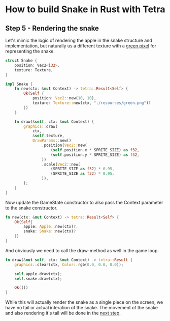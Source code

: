 # How to build Snake in Rust with Tetra
## Step 5 - Rendering the snake
Let's mimic the logic of rendering the apple in the snake structure and implementation, but naturally us a different texture with a [green pixel] for representing the snake.
```rust
struct Snake {
    position: Vec2<i32>,
    texture: Texture,
}

impl Snake {
    fn new(ctx: &mut Context) -> tetra::Result<Self> {
        Ok(Self {
            position: Vec2::new(10, 10),
            texture: Texture::new(ctx, "./resources/green.png")?
        })
    }

    fn draw(&self, ctx: &mut Context) {
        graphics::draw(
            ctx,
            &self.texture,
            DrawParams::new()
                .position(Vec2::new(
                    (self.position.x * SPRITE_SIZE) as f32,
                    (self.position.y * SPRITE_SIZE) as f32,
                ))                   
                .scale(Vec2::new(
                    (SPRITE_SIZE as f32) * 0.95,
                    (SPRITE_SIZE as f32) * 0.95,
                )),
        );
    }
}
```
Now update the GameState constructor to also pass the Context parameter to the snake constructor.
```rust
fn new(ctx: &mut Context) -> tetra::Result<Self> {
    Ok(Self{
        apple: Apple::new(ctx)?,
        snake: Snake::new(ctx)?
    })
}
```
And obviously we need to call the draw-method as well in the game loop.
```rust
fn draw(&mut self, ctx: &mut Context) -> tetra::Result {
    graphics::clear(ctx, Color::rgb(0.0, 0.0, 0.0));

    self.apple.draw(ctx);
    self.snake.draw(ctx);

    Ok(())
}
```
While this will actually render the snake as a single piece on the screen, we have no tail or actual interation of the snake. The movement of the snake and also rendering it's tail will be done in the [next step](step_6.md).

[green pixel]: https://github.com/programmeramera/snake-in-tetra/blob/master/resources/green.png
